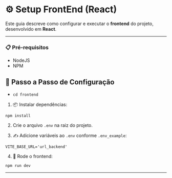# ⚙️ Setup FrontEnd (React)

Este guia descreve como configurar e executar o **frontend** do projeto, desenvolvido em **React**.

---

### 📋 Pré-requisitos

- NodeJS
- NPM

## 🧠 Passo a Passo de Configuração

- ``cd frontend``

1. 📦 Instalar dependências:

`` npm install ``

2. Crie o arquivo `.env` na raiz do projeto.

3. ✍️ Adicione variáveis ​​ao `.env` conforme `.env_example`:

`` VITE_BASE_URL='url_backend' `` 

4. 🚀 Rode o frontend: 

`` npm run dev ``

---
